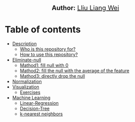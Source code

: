 <p align="center">
  <span style='font-size: 15pt'><strong>Author:</strong>  <a href="https://www.linkedin.com/in/liang-wei-liu/">Lliu Liang Wei</a></span>
 
</p>
<h1>Table of contents</h1>

  * [Description](#desc)
  	* [Who is this repository for?](#audience)
  	* [How to use this repository?](#howtouse)
  * [Eliminate-null](#null)
    * [Mathod1: fill null with 0](#zero)
    * [Mathod2: fill the null with the average of the feature](#aver)
    * [Mathod3: directly drop the null](#drop)
  * [Normalization](#nor)
  * [Visualization](#vis)
  	* [Exercises](#exercises)
  * [Machine Learning](#ml)
     * [Linear-Regression](#lr)
     * [Decision-Tree](#tree)
     * [k-nearest neighbors](#knn)

